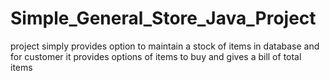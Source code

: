 # Simple_General_Store_Java_Project
project simply provides option to maintain a stock of items in database and for customer it provides options of items to buy and gives a bill of total items
